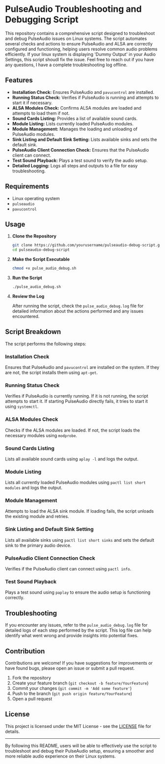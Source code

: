 
# PulseAudio Troubleshooting and Debugging Script

This repository contains a comprehensive script designed to troubleshoot and debug PulseAudio issues on Linux systems. The script automates several checks and actions to ensure PulseAudio and ALSA are correctly configured and functioning, helping users resolve common audio problems efficiently. If your linux system is displaying 'Dummy Output' in your Audio Settings, this script shoudl fix the issue. Feel free to reach out if you have any questions, I have a complete troubleshooting log offline. 

## Features

- **Installation Check:** Ensures PulseAudio and `pavucontrol` are installed.
- **Running Status Check:** Verifies if PulseAudio is running and attempts to start it if necessary.
- **ALSA Modules Check:** Confirms ALSA modules are loaded and attempts to load them if not.
- **Sound Cards Listing:** Provides a list of available sound cards.
- **Module Listing:** Lists currently loaded PulseAudio modules.
- **Module Management:** Manages the loading and unloading of PulseAudio modules.
- **Sink Listing and Default Sink Setting:** Lists available sinks and sets the default sink.
- **PulseAudio Client Connection Check:** Ensures that the PulseAudio client can connect.
- **Test Sound Playback:** Plays a test sound to verify the audio setup.
- **Detailed Logging:** Logs all steps and outputs to a file for easy troubleshooting.

## Requirements

- Linux operating system
- `pulseaudio`
- `pavucontrol`

## Usage

1. **Clone the Repository**

   ```bash
   git clone https://github.com/yourusername/pulseaudio-debug-script.git
   cd pulseaudio-debug-script
   ```

2. **Make the Script Executable**

   ```bash
   chmod +x pulse_audio_debug.sh
   ```

3. **Run the Script**

   ```bash
   ./pulse_audio_debug.sh
   ```

4. **Review the Log**

   After running the script, check the `pulse_audio_debug.log` file for detailed information about the actions performed and any issues encountered.

## Script Breakdown

The script performs the following steps:

### Installation Check

Ensures that PulseAudio and `pavucontrol` are installed on the system. If they are not, the script installs them using `apt-get`.

### Running Status Check

Verifies if PulseAudio is currently running. If it is not running, the script attempts to start it. If starting PulseAudio directly fails, it tries to start it using `systemctl`.

### ALSA Modules Check

Checks if the ALSA modules are loaded. If not, the script loads the necessary modules using `modprobe`.

### Sound Cards Listing

Lists all available sound cards using `aplay -l` and logs the output.

### Module Listing

Lists all currently loaded PulseAudio modules using `pactl list short modules` and logs the output.

### Module Management

Attempts to load the ALSA sink module. If loading fails, the script unloads the existing module and retries.

### Sink Listing and Default Sink Setting

Lists all available sinks using `pactl list short sinks` and sets the default sink to the primary audio device.

### PulseAudio Client Connection Check

Verifies if the PulseAudio client can connect using `pactl info`.

### Test Sound Playback

Plays a test sound using `paplay` to ensure the audio setup is functioning correctly.

## Troubleshooting

If you encounter any issues, refer to the `pulse_audio_debug.log` file for detailed logs of each step performed by the script. This log file can help identify what went wrong and provide insights into potential fixes.

## Contribution

Contributions are welcome! If you have suggestions for improvements or have found bugs, please open an issue or submit a pull request.

1. Fork the repository
2. Create your feature branch (`git checkout -b feature/YourFeature`)
3. Commit your changes (`git commit -m 'Add some feature'`)
4. Push to the branch (`git push origin feature/YourFeature`)
5. Open a pull request

## License

This project is licensed under the MIT License - see the [LICENSE](LICENSE) file for details.

---

By following this README, users will be able to effectively use the script to troubleshoot and debug their PulseAudio setup, ensuring a smoother and more reliable audio experience on their Linux systems.
